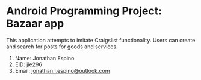 # Android Programming Project: Bazaar app

This application attempts to imitate Craigslist functionality.
Users can create and search for posts for goods and services.

1. Name: Jonathan Espino
2. EID: jie296
3. Email: jonathan.i.espino@outlook.com
